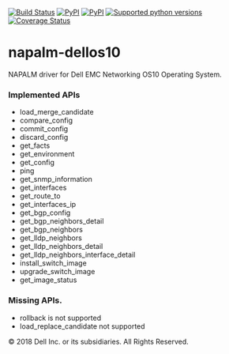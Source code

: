 [![Build Status](https://travis-ci.org/napalm-automation-community/napalm-dellos10.svg?branch=master)](https://app.travis-ci.com/github/napalm-automation-community/napalm-dellos10)
[![PyPI](https://img.shields.io/pypi/v/napalm-dellos10.svg)](https://pypi.python.org/pypi/napalm-dellos10)
[![PyPI](https://img.shields.io/pypi/dm/napalm-dellos10.svg)](https://pypi.python.org/pypi/napalm-dellos10)
[![Supported python versions](https://img.shields.io/pypi/pyversions/napalm-dellos10.svg)](https://pypi.python.org/pypi/napalm-dellos10/)
[![Coverage Status](https://coveralls.io/repos/github/javeedf/napalm-dellos10/badge.svg?branch=master)](https://coveralls.io/github/javeedf/napalm-dellos10?branch=master)
# napalm-dellos10

NAPALM driver for Dell EMC Networking OS10 Operating System.

### Implemented APIs

* load_merge_candidate
* compare_config
* commit_config
* discard_config
* get_facts
* get_environment
* get_config
* ping
* get_snmp_information
* get_interfaces
* get_route_to
* get_interfaces_ip
* get_bgp_config
* get_bgp_neighbors_detail
* get_bgp_neighbors
* get_lldp_neighbors
* get_lldp_neighbors_detail
* get_lldp_neighbors_interface_detail
* install_switch_image
* upgrade_switch_image
* get_image_status

### Missing APIs.

* rollback is not supported
* load_replace_candidate not supported

© 2018 Dell Inc. or its subsidiaries. All Rights Reserved.

